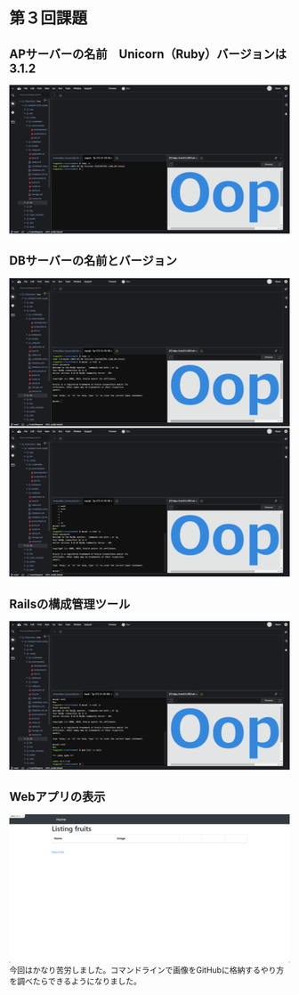 # 第３回課題
## APサーバーの名前　Unicorn（Ruby）バージョンは　3.1.2
![APサーバーの名前とバージョン](Desktop/images/2023-09-22_20h28_18.png)
## DBサーバーの名前とバージョン
![DBサーバーの名前　MySQL　Server version: 8.0.34 MySQL Community Server](Desktop/images/2023-09-22_20h30_02.png)![MySQLの再ログイン](Desktop/images/2023-09-22_20h31_38.png)
## Railsの構成管理ツール
![Railsの構成管理ツール　パッケージgem](Desktop/images/2023-09-22_20h33_03.png)
## Webアプリの表示
![Webアプリの表示](Desktop/images/2023-09-22_17h16_00.png)
今回はかなり苦労しました。コマンドラインで画像をGitHubに格納するやり方を調べたらできるようになりました。

